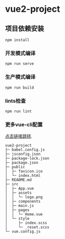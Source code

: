 # vue2-project

## 项目依赖安装
```
npm install
```

### 开发模式编译
```
npm run serve
```

### 生产模式编译
```
npm run build
```

### lints检查
```
npm run lint
```

### 更多vue-cli配置
[点击链接跳转](https://cli.vuejs.org/config/).

```
vue2-project
├─ babel.config.js
├─ jsconfig.json
├─ package-lock.json
├─ package.json
├─ public
│  ├─ favicon.ico
│  └─ index.html
├─ README.md
├─ src
│  ├─ App.vue
│  ├─ assets
│  │  └─ logo.png
│  ├─ components
│  ├─ main.js
│  ├─ pages
│  │  └─ Home.vue
│  └─ style
│     ├─ index.scss
│     └─ _reset.scss
└─ vue.config.js

```